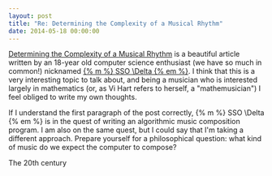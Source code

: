 ```yaml
---
layout: post
title: "Re: Determining the Complexity of a Musical Rhythm"
date: 2014-05-18 00:00:00
---
```


[Determining the Complexity of a Musical Rhythm][original] is a beautiful article written by an 18-year old computer science enthusiast (we have so much in common!) nicknamed [{% m %} SSO \Delta {% em %}][ssodelta]. I think that this is a very interesting topic to talk about, and being a musician who is interested largely in mathematics (or, as Vi Hart refers to herself, a "mathemusician") I feel obliged to write my own thoughts.

If I understand the first paragraph of the post correctly, {% m %} SSO \Delta {% em %} is in the quest of writing an algorithmic music composition program. I am also on the same quest, but I could say that I'm taking a different approach. Prepare yourself for a philosophical question: what kind of music do we expect the computer to compose?

The 20th century 

[original]: http://ssodelta.wordpress.com/2014/05/12/determining-the-complexity-of-a-musical-rhythm/
[ssodelta]: http://ssodelta.wordpress.com/
